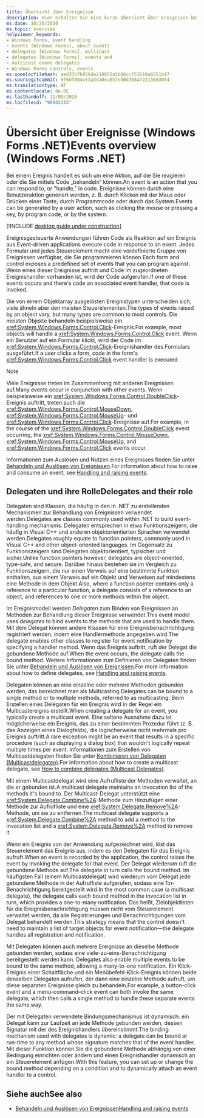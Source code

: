 ```yaml
---
title: Übersicht über Ereignisse
description: Hier erhalten Sie eine kurze Übersicht über Ereignisse bei .NET Windows Forms.
ms.date: 10/26/2020
ms.topic: overview
helpviewer_keywords:
- Windows Forms, event handling
- events [Windows Forms], about events
- delegates [Windows Forms], multicast
- delegates [Windows Forms], events and
- multicast event delegates
- Windows Forms controls, events
ms.openlocfilehash: aed33b7b856da210855a5b06ccf53610a6551b47
ms.sourcegitcommit: 9f6df084c53a3da0ea657ed0d708a72213683084
ms.translationtype: HT
ms.contentlocale: de-DE
ms.lasthandoff: 12/09/2020
ms.locfileid: "96942115"
---
```

# <a name="events-overview-windows-forms-net"></a><span data-ttu-id="8d313-103">Übersicht über Ereignisse (Windows Forms .NET)</span><span class="sxs-lookup"><span data-stu-id="8d313-103">Events overview (Windows Forms .NET)</span></span>

<span data-ttu-id="8d313-104">Bei einem Ereignis handelt es sich um eine Aktion, auf die Sie reagieren oder die Sie mittels Code „behandeln“ können.</span><span class="sxs-lookup"><span data-stu-id="8d313-104">An event is an action that you can respond to, or "handle," in code.</span></span> <span data-ttu-id="8d313-105">Ereignisse können durch eine Benutzeraktion generiert werden, z. B. durch Klicken mit der Maus oder Drücken einer Taste; durch Programmcode oder durch das System.</span><span class="sxs-lookup"><span data-stu-id="8d313-105">Events can be generated by a user action, such as clicking the mouse or pressing a key, by program code, or by the system.</span></span>

[!INCLUDE [desktop guide under construction](../../includes/desktop-guide-preview-note.md)]

<span data-ttu-id="8d313-106">Ereignisgesteuerte Anwendungen führen Code als Reaktion auf ein Ereignis aus.</span><span class="sxs-lookup"><span data-stu-id="8d313-106">Event-driven applications execute code in response to an event.</span></span> <span data-ttu-id="8d313-107">Jedes Formular und jedes Steuerelement macht eine vordefinierte Gruppe von Ereignissen verfügbar, die Sie programmieren können.</span><span class="sxs-lookup"><span data-stu-id="8d313-107">Each form and control exposes a predefined set of events that you can program against.</span></span> <span data-ttu-id="8d313-108">Wenn eines dieser Ereignisse auftritt und Code im zugeordneten Ereignishandler vorhanden ist, wird der Code aufgerufen.</span><span class="sxs-lookup"><span data-stu-id="8d313-108">If one of these events occurs and there's code an associated event handler, that code is invoked.</span></span>

<span data-ttu-id="8d313-109">Die von einem Objektarray ausgelösten Ereignistypen unterscheiden sich, viele ähneln aber den meisten Steuerelementen.</span><span class="sxs-lookup"><span data-stu-id="8d313-109">The types of events raised by an object vary, but many types are common to most controls.</span></span> <span data-ttu-id="8d313-110">Die meisten Objekte behandeln beispielsweise ein <xref:System.Windows.Forms.Control.Click>-Ereignis.</span><span class="sxs-lookup"><span data-stu-id="8d313-110">For example, most objects will handle a <xref:System.Windows.Forms.Control.Click> event.</span></span> <span data-ttu-id="8d313-111">Wenn ein Benutzer auf ein Formular klickt, wird der Code im <xref:System.Windows.Forms.Control.Click>-Ereignishandler des Formulars ausgeführt.</span><span class="sxs-lookup"><span data-stu-id="8d313-111">If a user clicks a form, code in the form's <xref:System.Windows.Forms.Control.Click> event handler is executed.</span></span>

> [!NOTE]
> <span data-ttu-id="8d313-112">Viele Ereignisse treten im Zusammenhang mit anderen Ereignissen auf.</span><span class="sxs-lookup"><span data-stu-id="8d313-112">Many events occur in conjunction with other events.</span></span> <span data-ttu-id="8d313-113">Wenn beispielsweise ein <xref:System.Windows.Forms.Control.DoubleClick>-Ereignis auftritt, treten auch die <xref:System.Windows.Forms.Control.MouseDown>, <xref:System.Windows.Forms.Control.MouseUp>- und <xref:System.Windows.Forms.Control.Click>-Ereignisse auf.</span><span class="sxs-lookup"><span data-stu-id="8d313-113">For example, in the course of the <xref:System.Windows.Forms.Control.DoubleClick> event occurring, the <xref:System.Windows.Forms.Control.MouseDown>, <xref:System.Windows.Forms.Control.MouseUp>, and <xref:System.Windows.Forms.Control.Click> events occur.</span></span>

<span data-ttu-id="8d313-114">Informationen zum Auslösen und Nutzen eines Ereignisses finden Sie unter [Behandeln und Auslösen von Ereignissen](/dotnet/standard/events/index).</span><span class="sxs-lookup"><span data-stu-id="8d313-114">For information about how to raise and consume an event, see [Handling and raising events](/dotnet/standard/events/index).</span></span>

## <a name="delegates-and-their-role"></a><span data-ttu-id="8d313-115">Delegaten und ihre Rolle</span><span class="sxs-lookup"><span data-stu-id="8d313-115">Delegates and their role</span></span>

<span data-ttu-id="8d313-116">Delegaten sind Klassen, die häufig in den in .NET zu erstellenden Mechanismen zur Behandlung von Ereignissen verwendet werden.</span><span class="sxs-lookup"><span data-stu-id="8d313-116">Delegates are classes commonly used within .NET to build event-handling mechanisms.</span></span> <span data-ttu-id="8d313-117">Delegaten entsprechen in etwa Funktionszeigern, die häufig in Visual C++ und anderen objektorientierten Sprachen verwendet werden.</span><span class="sxs-lookup"><span data-stu-id="8d313-117">Delegates roughly equate to function pointers, commonly used in Visual C++ and other object-oriented languages.</span></span> <span data-ttu-id="8d313-118">Im Gegensatz zu Funktionszeigern sind Delegaten objektorientiert, typsicher und sicher.</span><span class="sxs-lookup"><span data-stu-id="8d313-118">Unlike function pointers however, delegates are object-oriented, type-safe, and secure.</span></span> <span data-ttu-id="8d313-119">Darüber hinaus bestehen sie im Vergleich zu Funktionszeigern, die nur einen Verweis auf eine bestimmte Funktion enthalten, aus einem Verweis auf ein Objekt und Verweisen auf mindestens eine Methode in dem Objekt.</span><span class="sxs-lookup"><span data-stu-id="8d313-119">Also, where a function pointer contains only a reference to a particular function, a delegate consists of a reference to an object, and references to one or more methods within the object.</span></span>

<span data-ttu-id="8d313-120">Im Ereignismodell werden *Delegaten* zum Binden von Ereignissen an Methoden zur Behandlung dieser Ereignisse verwendet.</span><span class="sxs-lookup"><span data-stu-id="8d313-120">This event model uses *delegates* to bind events to the methods that are used to handle them.</span></span> <span data-ttu-id="8d313-121">Mit dem Delegat können andere Klassen für eine Ereignisbenachrichtigung registriert werden, indem eine Handlermethode angegeben wird.</span><span class="sxs-lookup"><span data-stu-id="8d313-121">The delegate enables other classes to register for event notification by specifying a handler method.</span></span> <span data-ttu-id="8d313-122">Wenn das Ereignis auftritt, ruft der Delegat die gebundene Methode auf.</span><span class="sxs-lookup"><span data-stu-id="8d313-122">When the event occurs, the delegate calls the bound method.</span></span> <span data-ttu-id="8d313-123">Weitere Informationen zum Definieren von Delegaten finden Sie unter [Behandeln und Auslösen von Ereignissen](/dotnet/standard/events/index).</span><span class="sxs-lookup"><span data-stu-id="8d313-123">For more information about how to define delegates, see [Handling and raising events](/dotnet/standard/events/index).</span></span>

<span data-ttu-id="8d313-124">Delegaten können an eine einzelne oder mehrere Methoden gebunden werden, das bezeichnet man als Multicasting.</span><span class="sxs-lookup"><span data-stu-id="8d313-124">Delegates can be bound to a single method or to multiple methods, referred to as multicasting.</span></span> <span data-ttu-id="8d313-125">Beim Erstellen eines Delegaten für ein Ereignis wird in der Regel ein Multicastereignis erstellt.</span><span class="sxs-lookup"><span data-stu-id="8d313-125">When creating a delegate for an event, you typically create a multicast event.</span></span> <span data-ttu-id="8d313-126">Eine seltene Ausnahme dazu ist möglicherweise ein Ereignis, das zu einer bestimmten Prozedur führt (z. B. das Anzeigen eines Dialogfelds), die logischerweise nicht mehrmals pro Ereignis auftritt.</span><span class="sxs-lookup"><span data-stu-id="8d313-126">A rare exception might be an event that results in a specific procedure (such as displaying a dialog box) that wouldn't logically repeat multiple times per event.</span></span> <span data-ttu-id="8d313-127">Informationen zum Erstellen von Multicastdelegaten finden Sie unter [Kombinieren von Delegaten (Multicastdelegaten)](/dotnet/csharp/programming-guide/delegates/how-to-combine-delegates-multicast-delegates).</span><span class="sxs-lookup"><span data-stu-id="8d313-127">For information about how to create a multicast delegate, see [How to combine delegates (Multicast Delegates)](/dotnet/csharp/programming-guide/delegates/how-to-combine-delegates-multicast-delegates).</span></span>

<span data-ttu-id="8d313-128">Mit einem Multicastdelegat wird eine Aufrufliste der Methoden verwaltet, an die er gebunden ist.</span><span class="sxs-lookup"><span data-stu-id="8d313-128">A multicast delegate maintains an invocation list of the methods it's bound to.</span></span> <span data-ttu-id="8d313-129">Der Multicast-Delegat unterstützt eine <xref:System.Delegate.Combine%2A>-Methode zum Hinzufügen einer Methode zur Aufrufliste und eine <xref:System.Delegate.Remove%2A>-Methode, um sie zu entfernen.</span><span class="sxs-lookup"><span data-stu-id="8d313-129">The multicast delegate supports a <xref:System.Delegate.Combine%2A> method to add a method to the invocation list and a <xref:System.Delegate.Remove%2A> method to remove it.</span></span>

<span data-ttu-id="8d313-130">Wenn ein Ereignis von der Anwendung aufgezeichnet wird, löst das Steuerelement das Ereignis aus, indem es den Delegaten für das Ereignis aufruft.</span><span class="sxs-lookup"><span data-stu-id="8d313-130">When an event is recorded by the application, the control raises the event by invoking the delegate for that event.</span></span> <span data-ttu-id="8d313-131">Der Delegat wiederum ruft die gebundene Methode auf.</span><span class="sxs-lookup"><span data-stu-id="8d313-131">The delegate in turn calls the bound method.</span></span> <span data-ttu-id="8d313-132">Im häufigsten Fall (einem Multicastdelegat) wird wiederum vom Delegat jede gebundene Methode in der Aufrufliste aufgerufen, sodass eine 1:n-Benachrichtigung bereitgestellt wird.</span><span class="sxs-lookup"><span data-stu-id="8d313-132">In the most common case (a multicast delegate), the delegate calls each bound method in the invocation list in turn, which provides a one-to-many notification.</span></span> <span data-ttu-id="8d313-133">Das heißt, Zielobjektlisten für die Ereignisbenachrichtigung müssen nicht vom Steuerelement verwaltet werden, da alle Registrierungen und Benachrichtigungen vom Delegat behandelt werden.</span><span class="sxs-lookup"><span data-stu-id="8d313-133">This strategy means that the control doesn't need to maintain a list of target objects for event notification—the delegate handles all registration and notification.</span></span>

<span data-ttu-id="8d313-134">Mit Delegaten können auch mehrere Ereignisse an dieselbe Methode gebunden werden, sodass eine viele-zu-eins-Benachrichtigung bereitgestellt werden kann. </span><span class="sxs-lookup"><span data-stu-id="8d313-134">Delegates also enable multiple events to be bound to the same method, allowing a many-to-one notification.</span></span> <span data-ttu-id="8d313-135">Ein Klick-Ereignis einer Schaltfläche und ein Menübefehl-Klick-Ereignis können beide denselben Delegaten aufrufen, der dann eine einzelne Methode aufruft, um diese separaten Ereignisse gleich zu behandeln.</span><span class="sxs-lookup"><span data-stu-id="8d313-135">For example, a button-click event and a menu-command–click event can both invoke the same delegate, which then calls a single method to handle these separate events the same way.</span></span>

<span data-ttu-id="8d313-136">Der mit Delegaten verwendete Bindungsmechanismus ist dynamisch: ein Delegat kann zur Laufzeit an jede Methode gebunden werden, dessen Signatur mit der des Ereignishandlers übereinstimmt.</span><span class="sxs-lookup"><span data-stu-id="8d313-136">The binding mechanism used with delegates is dynamic: a delegate can be bound at run-time to any method whose signature matches that of the event handler.</span></span> <span data-ttu-id="8d313-137">Mit dieser Funktion können Sie die gebundene Methode abhängig von einer Bedingung einrichten oder ändern und einen Ereignishandler dynamisch an ein Steuerelement anfügen.</span><span class="sxs-lookup"><span data-stu-id="8d313-137">With this feature, you can set up or change the bound method depending on a condition and to dynamically attach an event handler to a control.</span></span>

## <a name="see-also"></a><span data-ttu-id="8d313-138">Siehe auch</span><span class="sxs-lookup"><span data-stu-id="8d313-138">See also</span></span>

- [<span data-ttu-id="8d313-139">Behandeln und Auslösen von Ereignissen</span><span class="sxs-lookup"><span data-stu-id="8d313-139">Handling and raising events</span></span>](/dotnet/standard/events/index)

<!-- TODO
- [Creating Event Handlers in Windows Forms](creating-event-handlers-in-windows-forms.md)
- [Event Handlers Overview](event-handlers-overview-windows-forms.md)-->

